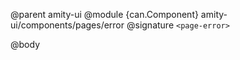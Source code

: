 @parent amity-ui
@module {can.Component} amity-ui/components/pages/error <page-error>
@signature `<page-error>`

@body

## <page-error>

